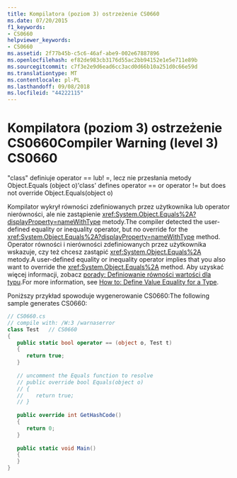 ```yaml
---
title: Kompilatora (poziom 3) ostrzeżenie CS0660
ms.date: 07/20/2015
f1_keywords:
- CS0660
helpviewer_keywords:
- CS0660
ms.assetid: 2f77b45b-c5c6-46af-abe9-002e67887896
ms.openlocfilehash: ef82de983cb3176d55ac2bb94152e1e5e711e89b
ms.sourcegitcommit: c7f3e2e9d6ead6cc3acd0d66b10a251d0c66e59d
ms.translationtype: MT
ms.contentlocale: pl-PL
ms.lasthandoff: 09/08/2018
ms.locfileid: "44222115"
---
```

# <a name="compiler-warning-level-3-cs0660"></a><span data-ttu-id="e877f-102">Kompilatora (poziom 3) ostrzeżenie CS0660</span><span class="sxs-lookup"><span data-stu-id="e877f-102">Compiler Warning (level 3) CS0660</span></span>

<span data-ttu-id="e877f-103">"class" definiuje operator == lub! =, lecz nie przesłania metody Object.Equals (object o)</span><span class="sxs-lookup"><span data-stu-id="e877f-103">'class' defines operator == or operator != but does not override Object.Equals(object o)</span></span>  
  
<span data-ttu-id="e877f-104">Kompilator wykrył równości zdefiniowanych przez użytkownika lub operator nierówności, ale nie zastąpienie <xref:System.Object.Equals%2A?displayProperty=nameWithType> metody.</span><span class="sxs-lookup"><span data-stu-id="e877f-104">The compiler detected the user-defined equality or inequality operator, but no override for the <xref:System.Object.Equals%2A?displayProperty=nameWithType> method.</span></span> <span data-ttu-id="e877f-105">Operator równości i nierówności zdefiniowanych przez użytkownika wskazuje, czy też chcesz zastąpić <xref:System.Object.Equals%2A> metody.</span><span class="sxs-lookup"><span data-stu-id="e877f-105">A user-defined equality or inequality operator implies that you also want to override the <xref:System.Object.Equals%2A> method.</span></span> <span data-ttu-id="e877f-106">Aby uzyskać więcej informacji, zobacz [porady: Definiowanie równości wartości dla typu](../programming-guide/statements-expressions-operators/how-to-define-value-equality-for-a-type.md).</span><span class="sxs-lookup"><span data-stu-id="e877f-106">For more information, see [How to: Define Value Equality for a Type](../programming-guide/statements-expressions-operators/how-to-define-value-equality-for-a-type.md).</span></span>
  
<span data-ttu-id="e877f-107">Poniższy przykład spowoduje wygenerowanie CS0660:</span><span class="sxs-lookup"><span data-stu-id="e877f-107">The following sample generates CS0660:</span></span>  

```csharp
// CS0660.cs  
// compile with: /W:3 /warnaserror  
class Test   // CS0660  
{  
   public static bool operator == (object o, Test t)  
   {  
      return true;  
   }  
  
   // uncomment the Equals function to resolve  
   // public override bool Equals(object o)  
   // {  
   //    return true;  
   // }  
  
   public override int GetHashCode()  
   {  
      return 0;  
   }  
  
   public static void Main()  
   {  
   }  
}  
```
